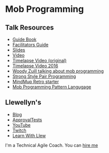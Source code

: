 # Mob Programming

## Talk Resources

* [Guide Book](http://mobprogrammingguidebook.com)
* [Facilitators Guide](https://github.com/LearnWithLlew/MobProgrammingFacilitatorsGuide)
* [Slides](https://www.slideshare.net/llewellynfalco/mob-programming-75601033)
* [Video](https://www.infoq.com/presentations/mob-programming/)
* [Timelapse Video (original)](https://www.youtube.com/watch?v=p_pvslS4gEI)
* [Timelapse Video 2016](https://www.youtube.com/watch?v=dVqUcNKVbYg)
* [Woody Zuill talking about mob programming](https://www.youtube.com/watch?v=SHOVVnRB4h0)
* [Strong Style Pair Programming](http://llewellynfalco.blogspot.com/2014/06/llewellyns-strong-style-pairing.html)
* [MindMup Retro starter](https://t.co/kvp1nCI94P?amp=1)
* [Mob Programming Pattern Langugage](https://jay.bazuzi.com/Mobbing-Pattern-Language/)

## Llewellyn's<!-- include: llewellyn.md -->

* [Blog](https://llewellynfalco.blogspot.com/)
* [ApprovalTests](https://github.com/approvals/)
* [YouTube](https://www.youtube.com/user/isidoreus/videos)
* [Twitch](https://www.twitch.tv/llewellynfalco)
* [Learn With Llew](https://github.com/LearnWithLlew)

I'm a Technical Agile Coach. You can [hire me](http://llewellynfalco.blogspot.com/p/hire-me.html)
<!-- endInclude -->

